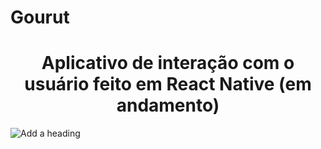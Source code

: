 # Gourut

<h1 align="center" fontSize="10">Aplicativo de interação com o usuário feito em React Native (em andamento)</h1>

![Add a heading](https://user-images.githubusercontent.com/62525275/198722450-d8450680-f5de-4855-8205-64cac2340e01.png)

